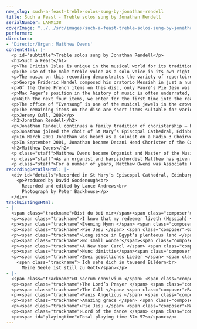 ```yaml
---
new_slug: such-a-feast-treble-solos-sung-by-jonathan-rendell
title: Such a Feast - Treble solos sung by Jonathan Rendell
serialNumber: LAMM138
coverImage: "../../src/images/such-a-feast-treble-solos-sung-by-jonathan-rendell.jpg"
performer: 
directors:
- 'Director/Organ: Matthew Owens'
contentHtml: |-
  <p id="subtitle">Treble solos sung by Jonathan Rendell</p>
  <h1>Such a Feast</h1>
  <p>The British Isles is unique in the musical world for its tradition of Anglican cathedral music. This tradition is centuries old and musically diverse: from monastic Gregorian chant, via the splendours of the sixteenth-century English polyphonic school and the nineteenth-century choral Renaissance, to the present day, where music from other countries and religious traditions is embraced. One of the particular features of our cathedral music has been its use of all-male choirs that is to say tenors and basses, countertenors and boy trebles: this gives the choral sound a distinctive English quality that is unrivalled anywhere else in the world. (Happily, a growing number of cathedral choirs now employ girls voices as well as boys, to great effect, including St Mary’s Episcopal Cathedral in Edinburgh.)</p>
  <p>The use of the male treble voice as a solo voice in its own right is sadly not as popular now as it once used to be. In the 1920s and 30s many head choristers achieved near star status as their choirmasters proudly showcased their skills - one has only to think of Ernest Lough, who sang under George Thalben-Ball at the Temple Church; his recording of O for the Wings of a Dove is now a classic of its time and, some would say, has never been surpassed.</p>
  <p>The music on this recording demonstrates the variety of repertoire that is available for this medium, as sung by the head chorister and other choristers of St Mary’s Episcopal Cathedral in Edinburgh. Not surprisingly, there is an element of compromise in this selection: some of it was originally composed with a female soprano voice in mind, whilst other pieces are more conventionally sung by a choir of upper voices.</p>
  <p>George Frideric Handel composed his oratorio Messiah in just a number of weeks in 1741, and its first performance was given in Dublin in 1742. It has become a perennial Christmas favourite with choirs and choral societies around the world, and is easily Handel’s most popular work. The beautiful soprano aria I know that my Redeemer liveth begins the third part of the oratorio, immediately following the famous Hallelujah Chorus, and is a simple, yet profound statement of belief; in this recording it is performed with obbligato violin solo and continuo. Another work that has become a favourite in the repertoire is Bach’s Bist du bei mir, BWV508. Unlike Handel’s aria, this is not part of a larger work, nor is it attributed to Bach. It was, however, included in the Clavierbüchlein der Anna Magdalena Bach, a collection of miscellaneous keyboard pieces, chorales and arias that J.S.Bach collected for the musical instruction of his second wife. Various composers were represented, including some from the Bach family, as well as Johann Adoph Hasse, Christian Petzold and Gottfried Heinrich Stolzel; it was the latter who contributed Bist du bei mir as a simple vocal line with figured bass. As with a number of other pieces from that period, this aria has become associated, somewhat erroneously, with J.S.Bach! This performance uses continuo (organ and cello), as does that of Purcell’s Evening Hymn; this dates from c.1688 and uses a beautiful, valedictory poem by Fuller. Purcell sets this over a simple ground bass to great emotional effect; it ends with long, arching melismas on the single word “Hallelujah”.</p>
  <p>Of the three French items on this disc, only Fauré’s Pie Jesu was originally composed for a treble voice; it comes from his Requiem of 1887-88, and was first performed on 16th January 1888 at a funeral in the Parisian church of La Madeleine, where Fauré was choirmaster at the time. At this stage the work had only five movements (Introit et Kyrie, Sanctus, Pie Jesu, Agnus Dei &amp; In Paradisum), and was scored for a small ensemble of violas, cellos and basses, with harp, timpani and organ. The Pie Jesu is intimate and simple, and the vocal lines are interspersed with gently, rocking figuration from the strings. Duruflé’s Requiem was first performed in 1947, and takes the Fauré as its model, although it is no pastiche: Duruflé expands Fauré’s formal plan and is harmonically more forward-looking, using plainchant as his musical source material. The Pie Jesu is the musical and emotional heart of the work, and is an achingly beautiful setting of the plainchant for treble (originally mezzo-soprano) and solo cello. César Franck’s motet Panis Angelicus is usually performed as a choral item, although originally it was never intended to be sung by a choir: it was, in fact, a tenor solo that Franck included in his Messe à 3 voix (1872) for soprano, tenor and bass soloists, accompanied by harp, organ, cello and double bass. This performance recreates this somewhat with an accompaniment of organ and cello.</p>
  <p>Max Reger’s position in the history of music is often underrated, partly because his own extraordinary talents were eclipsed by the more turbulent changes in the musical landscape at the time. His highly chromatic and texturally dense language would not have found favour with the advance of the Second Viennese School, although in many ways he was both the natural successor to the late nineteenth-century tradition laid down by Brahms, Mahler and Wagner, and a forerunner to early twentieth-century modernism (Strauss, Schoenberg etc). Reger is best known for his fine corpus of organ music, although there are many fine orchestral and chamber works; there are also a good many song cycles. His Zwei geistliches lieder date from 1907 and set two unrelated texts - one by Novalis (a.k.a. Friedrich von Hardenberg), the other a paraphrase of verses from Psalm 62; although simple and reflective, they display Reger’s harmonic style to good effect.</p>
  <p>With the next four items, we enter for the first time into the realms of cathedral repertoire proper. After Jerusalem and the anthem Blest Pair of Sirens, Parry is best known for his tune to the hymn Dear Lord and Father of mankind. The music originates in his oratorio Judith (1888), and is a tender ballad (Long since in Egypt’s plenteous land) sung by the queen to her children, reminding them of how God led the Israelites to safety. With the interludes and coda reinstated, this most familiar of melodies is given a new dimension, and, moreover, shows what influence the music of Brahms had on Parry. Ralph Vaughan Williams composed his Five Mystical Songs in 1911 to texts by the metaphysical poet George Herbert. The Call is the fourth of the set, and is usually sung by a baritone voice.</p>
  <p>The office of “Evensong” is one of the musical jewels in the crown of cathedral music, and the combination of psalms, responses and canticles all sung to a variety of music can be a most uplifting experience. One of the canticles prescribed for this service is the Nunc Dimittis, the song of Simeon taken from St Luke’s Gospel, after he had seen the infant Jesus presented in the Temple. The version included on this recording is not by a composer from the Anglican tradition, but by Geoffrey Burgon, a composer better-known for his incidental music for television, including the drama series Brideshead Revisited. His setting for treble voice and organ was the theme music for the 1979 TV series Tinker, Tailor, Soldier, Spy, and its haunting quality is the result of the abrupt shifts in tonality between phrases.</p>
  <p>The remaining items on the disc are short items suitable for various part of the church year. Benjamin Britten’s New Year Carol and Paul Edward’s No Small Wonder are simple, attractive strophic pieces applicable to the Christmas season. The setting of O Sacrum Convivium by Matthew Owens (the current Organist and Master of the Music at St Mary’s Cathedral) sets the Vespers antiphon for the Feast of Corpus Christi, and employs rich, French-style harmonies in the organ accompaniment to support the vocal line. The Swiss composer Frank Martin’s setting of the Lord’s Prayer uses repeated notes over undulating chordal harmony to create a calm, prayerful atmosphere. Finally, two well-known hymns are the basis for the colourful arrangements of Amazing Grace and Lord of the Dance by Powell and Matthew Owens respectively; both respond to the originals in an appropriate musical manner.</p>
  <p>Jeremy Cull, 2002</p>
  <h2>Jonathan Rendell</h2>
  <p>Jonathan Rendell continues a family tradition of choristership – both his Father and Grandfather were head choristers at Westminster Abbey. Jonathan was born in Windsor, Berkshire in 1988. Living in the cloisters at Windsor Castle, he spent his much of his early years listening to the choir at St George’s Chapel. He began his early music training on the piano and violin whilst at Trinity St Stephen Church of England School, Windsor. He became a member of the Berkshire Boys’ Choir with whom he sang until the family moved to Scotland.</p>
  <p>Jonathan joined the choir of St Mary’s Episcopal Cathedral, Edinburgh in 1999 singing over 250 services every year and taking part in the choir’s concerts, broadcasts and recordings. In July 2000 he played the part of Flavio in the Opera Theatre Company’s production of Handel’s Rodelinda at the Edinburgh Festival Theatre. He returned the following year as Cobweb in The Royal College of Music Benjamin Britten International Opera School’s highly acclaimed production of A Midsummer Night’s Dream. In December 2000 Jonathan represented St Mary’s Cathedral as treble soloist in a Raymond Gubbay Christmas Gala Concert at the Usher Hall with the Scottish Concert Orchestra and again in 2001 at the Royal Concert Hall, Glasgow, appearing alongside Ian McCaskill and Tim Brooke-Taylor respectively.</p>
  <p>In March 2001 Jonathan was heard as a soloist on a Radio 3 Choirworks Broadcast from Manchester’s Bridgewater Hall of Fauré’s Messe Basse, which the cathedral choir later recorded on the Lammas label to critical acclaim. During the Edinburgh Festival in 2001 Jonathan sang the boy’s solo role in the first performance of Dave Heath’s Requiem “The Beloved” which was recorded for release on the Blackbox label. He is also a soloist on a forthcoming disc of works by the Estonian composer, Arvo Pärt from whom St Mary’s Cathedral commissioned a setting of the Nunc dimittis.</p>
  <p>In September 2001, Jonathan became Decani Head Chorister of the Cathedral Choir. He has twice represented St Mary’s Music School in the Choir Schools Association Northern Division Annual Football Tournament, once as Captain. In September 2002 he took up an instrumental place at St Mary’s Music School, studying violin with Warren Jacobs.</p>
  <h2>Matthew Owens</h2>
  <p class="staff">Matthew Owens became Organist and Master of the Music at St Mary’s Cathedral, Edinburgh, in September 1999, at the age of 28. He is also a visiting Tutor in Organ Studies at the Royal Northern College of Music, Tutor in Organ Studies at St Mary’s Music School and Director of the Exon Singers. Born in Manchester, he studied at Chetham’s School of Music and was subsequently Organ Scholar at The Queen’s College, Oxford from where he graduated with honours in music and made his recording debut as a conductor on the ASV label at the age of 21. As a postgraduate he received the highest award for performance, the Professional Performance Diploma, with distinction, and won the college Bach prize at the Royal Northern College of Music; gained a Master’s Degree from the University of Manchester; won thirteen prizes in the diplomas of the Royal College of Organists and was awarded the Silver Medal of The Worshipful Company of Musicians. A Countess of Munster scholarship enabled Matthew to study with Jacques van Oortmerssen at the Sweelinck Conservatorium in Amsterdam in 1995 and in 1996 he was appointed Sub Organist of Manchester Cathedral. During his time in Manchester he broadcast twice weekly on BBC Radio 4’s Daily Service and was Tutor in Organ Studies at the RNCM and Chetham’s.</p>
  <p class="staff">As an organist and harpsichordist Matthew has given recitals in France and Switzerland and throughout the UK, including festival appearances at Lichfield, Newbury, Oxford and Peterborough and at venues such as St Paul’s Cathedral, Westminster Cathedral and St John’s Smith Square, and has given solo performances in New Zealand and Australia. As a conductor and solo organist he has premiered many works by leading composers including Gavin Bryars, Dave Heath, Francis Jackson, Gabriel Jackson, George Lloyd, Naji Hakim, James MacMillan, Arvo Pärt, Howard Skempton and Giles Swayne. He is increasingly active as a composer and some of his works have been recorded for commercial release.</p>
  <p class="staff">For a number of years, Matthew Owens was Associate Conductor of the National Youth Choir of Great Britain. In 1999, he made his professional orchestral conducting debut with the BT Scottish Ensemble and in July 2002, he made his Hungarian debut with the National Philharmonic Orchestra of Hungary. He regularly conducts the Orchestra of St Mary’s Music School (Scotland’s specialist music school) and with the Choir of St Mary’s Cathedral has made a number of highly acclaimed recordings.</p>
recordingDetailsHtml: |-
  <div id="details">Recorded in St Mary’s Episcopal Cathedral, Edinburgh 21st to 25th January 2002 by kind permission of the Provost.
    <p>Produced by David Goodenough<br>
      Recorded and edited by Lance Andrews<br>
      Photograph by Peter Backhouse</p>
  </div>
trackListingsHtml:
- |-
  <span class="trackname">Bist du bei mir</span><span class="composer"> Johann Sebastian Bach</span>
  <p><span class="trackname">I know that my redeemer liveth (Messiah) </span> <span class="composer">Georg Friderick Handel</span></p>
  <p><span class="trackname">Evening Hymn </span> <span class="composer">Henry Purcell</span></p>
  <p><span class="trackname">Pie Jesu </span> <span class="composer">Gabriel Fauré</span></p>
  <p><span class="trackname">Long since in Egypt’s plenteous land </span> <span class="composer">Charles Hubert Hastings Parry</span></p>
  <p><span class="trackname">No small wonder</span><span class="composer"> Paul Edwards</span></p>
  <p><span class="trackname">A New Year Carol </span> <span class="composer">Benjamin Britten</span></p>
  <p><span class="trackname">Nunc dimittis</span><span class="composer"> Geoffrey Burgon</span></p>
  <p><span class="trackname">Zwei geistliches Lieder </span> <span class="composer">Max Reger</span><br>
    <span class="trackname"> Ich sehe dich in tausend Bildern<br>
      Meine Seele ist still zu Gott</span></p>
- |-
  <span class="trackname">O sacrum convivium </span> <span class="composer">Matthew Owens</span>
  <p><span class="trackname">The Lord’s Prayer </span> <span class="composer">Frank Martin arr. Ian Tracey</span></p>
  <p><span class="trackname">The Call </span> <span class="composer">Ralph Vaughan Williams</span></p>
  <p><span class="trackname">Panis Angelicus </span> <span class="composer">César Franck</span></p>
  <p><span class="trackname">Amazing grace </span> <span class="composer">American trad. arr. Powell</span></p>
  <p><span class="trackname">Pie Jesu </span> <span class="composer">Maurice Duruflé</span></p>
  <p><span class="trackname">Lord of the dance </span> <span class="composer">Shaker tune arr. Matthew Owens</span></p>
  <p><span id="playingtime">Total playing time 57m 57s</span></p>
---
```


